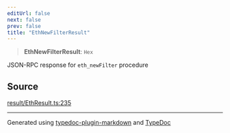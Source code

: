 ```yaml
---
editUrl: false
next: false
prev: false
title: "EthNewFilterResult"
---
```


> **EthNewFilterResult**: `Hex`

JSON-RPC response for `eth_newFilter` procedure

## Source

[result/EthResult.ts:235](https://github.com/evmts/tevm-monorepo/blob/main/vm/api/src/result/EthResult.ts#L235)

***
Generated using [typedoc-plugin-markdown](https://www.npmjs.com/package/typedoc-plugin-markdown) and [TypeDoc](https://typedoc.org/)
